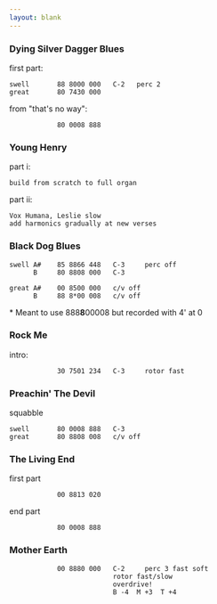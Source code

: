 ```yaml
---
layout: blank
---
```


### Dying Silver Dagger Blues ###

first part:

    swell       88 8000 000   C-2   perc 2
    great       80 7430 000

from "that's no way":

                80 0008 888

### Young Henry ###

part i:

    build from scratch to full organ

part ii:

    Vox Humana, Leslie slow
    add harmonics gradually at new verses

### Black Dog Blues ###

    swell A#    85 8866 448   C-3     perc off    
          B     80 8808 000   C-3

    great A#    00 8500 000   c/v off
          B     88 8*00 008   c/v off

\* Meant to use 888**8**00008 but recorded with 4' at 0

### Rock Me ###

intro:

                30 7501 234   C-3     rotor fast

### Preachin' The Devil

squabble

    swell       80 0008 888   C-3
    great       80 8808 008   c/v off

### The Living End ###

first part

                00 8813 020

end part

                80 0008 888

### Mother Earth ###

                00 8880 000   C-2     perc 3 fast soft
                              rotor fast/slow
                              overdrive!
                              B -4  M +3  T +4
